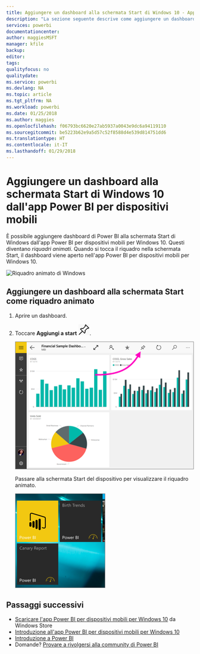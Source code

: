 ```yaml
---
title: Aggiungere un dashboard alla schermata Start di Windows 10 - App Power BI per dispositivi mobili
description: "La sezione seguente descrive come aggiungere un dashboard di Power BI alla schermata Start di Windows 10 dall'app Power BI per dispositivi mobili, in modo da visualizzare le metriche più importanti a colpo d'occhio."
services: powerbi
documentationcenter: 
author: maggiesMSFT
manager: kfile
backup: 
editor: 
tags: 
qualityfocus: no
qualitydate: 
ms.service: powerbi
ms.devlang: NA
ms.topic: article
ms.tgt_pltfrm: NA
ms.workload: powerbi
ms.date: 01/25/2018
ms.author: maggies
ms.openlocfilehash: f06793bc6620e27ab5937a0043e9dc6a94119110
ms.sourcegitcommit: be5223b62e9a5d57c52f8588d4e539d814751dd6
ms.translationtype: HT
ms.contentlocale: it-IT
ms.lasthandoff: 01/29/2018
---
```

# <a name="pin-a-dashboard-to-your-windows-10-start-screen-from-the-power-bi-mobile-app"></a>Aggiungere un dashboard alla schermata Start di Windows 10 dall'app Power BI per dispositivi mobili
È possibile aggiungere dashboard di Power BI alla schermata Start di Windows dall'app Power BI per dispositivi mobili per Windows 10. Questi diventano *riquadri animati*. Quando si tocca il riquadro nella schermata Start, il dashboard viene aperto nell'app Power BI per dispositivi mobili per Windows 10.

![Riquadro animato di Windows](media/mobile-pin-dashboard-start-screen-windows-10-phone-app/power-bi-windows-10-pin-start-screen.png)

## <a name="pin-a-dashboard-to-your-start-screen-as-a-live-tile"></a>Aggiungere un dashboard alla schermata Start come riquadro animato
1. Aprire un dashboard.
2. Toccare **Aggiungi a start** ![icona Aggiungi a start](media/mobile-pin-dashboard-start-screen-windows-10-phone-app/power-bi-windows-10-pin-start-icon.png).
   
   ![Barra superiore dell'app per dispositivi mobili Windows 10](media/mobile-pin-dashboard-start-screen-windows-10-phone-app/power-bi-windows-10-pin-start.png)
   
   Passare alla schermata Start del dispositivo per visualizzare il riquadro animato.
   
   ![Riquadro animato di Windows 10](media/mobile-pin-dashboard-start-screen-windows-10-phone-app/pbi_win10ph_startscrn.png)

## <a name="next-steps"></a>Passaggi successivi
* [Scaricare l'app Power BI per dispositivi mobili per Windows 10](http://go.microsoft.com/fwlink/?LinkID=526478) da Windows Store  
* [Introduzione all'app Power BI per dispositivi mobili per Windows 10](mobile-windows-10-phone-app-get-started.md)  
* [Introduzione a Power BI](service-get-started.md)
* Domande? [Provare a rivolgersi alla community di Power BI](http://community.powerbi.com/)

